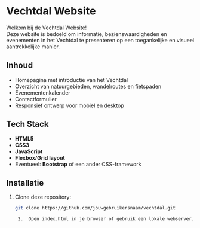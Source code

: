 # Vechtdal Website

Welkom bij de Vechtdal Website!  
Deze website is bedoeld om informatie, bezienswaardigheden en evenementen in het Vechtdal te presenteren op een toegankelijke en visueel aantrekkelijke manier.

## Inhoud

- Homepagina met introductie van het Vechtdal  
- Overzicht van natuurgebieden, wandelroutes en fietspaden  
- Evenementenkalender  
- Contactformulier  
- Responsief ontwerp voor mobiel en desktop

## Tech Stack

- **HTML5**  
- **CSS3**  
- **JavaScript**  
- **Flexbox/Grid layout**  
- Eventueel: **Bootstrap** of een ander CSS-framework

## Installatie

1. Clone deze repository:
   ```bash
   git clone https://github.com/jouwgebruikersnaam/vechtdal.git

	2.	Open index.html in je browser of gebruik een lokale webserver.
